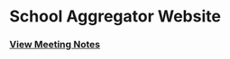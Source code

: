 # School Aggregator Website

### [View Meeting Notes](https://github.com/Aayush-N/SchoolAggregator/blob/master/notes.md)